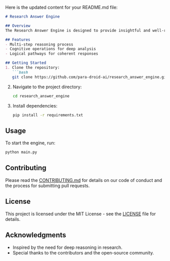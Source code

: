 Here is the updated content for your README.md file:

```markdown
# Research Answer Engine

## Overview
The Research Answer Engine is designed to provide insightful and well-reasoned answers to research queries using advanced AI techniques.

## Features
- Multi-step reasoning process
- Cognitive operations for deep analysis
- Logical pathways for coherent responses

## Getting Started
1. Clone the repository:
   ```bash
   git clone https://github.com/para-droid-ai/research_answer_engine.git
   ```
2. Navigate to the project directory:
   ```bash
   cd research_answer_engine
   ```
3. Install dependencies:
   ```bash
   pip install -r requirements.txt
   ```

## Usage
To start the engine, run:
```bash
python main.py
```

## Contributing
Please read the [CONTRIBUTING.md](CONTRIBUTING.md) for details on our code of conduct and the process for submitting pull requests.

## License
This project is licensed under the MIT License - see the [LICENSE](LICENSE) file for details.

## Acknowledgments
- Inspired by the need for deep reasoning in research.
- Special thanks to the contributors and the open-source community.
```
